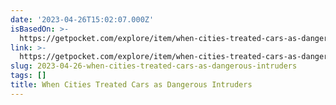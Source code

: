 ```yaml
---
date: '2023-04-26T15:02:07.000Z'
isBasedOn: >-
  https://getpocket.com/explore/item/when-cities-treated-cars-as-dangerous-intruders?utm_source=pocket-newtab
link: >-
  https://getpocket.com/explore/item/when-cities-treated-cars-as-dangerous-intruders?utm_source=pocket-newtab
slug: 2023-04-26-when-cities-treated-cars-as-dangerous-intruders
tags: []
title: When Cities Treated Cars as Dangerous Intruders
---
```


